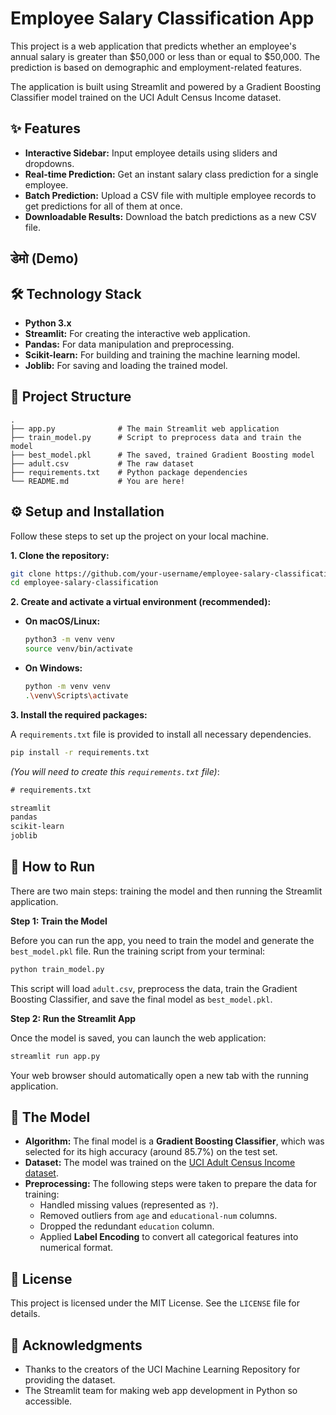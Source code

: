 

# Employee Salary Classification App



This project is a web application that predicts whether an employee's annual salary is greater than $50,000 or less than or equal to $50,000. The prediction is based on demographic and employment-related features.

The application is built using Streamlit and powered by a Gradient Boosting Classifier model trained on the UCI Adult Census Income dataset.

## ✨ Features

-   **Interactive Sidebar:** Input employee details using sliders and dropdowns.
-   **Real-time Prediction:** Get an instant salary class prediction for a single employee.
-   **Batch Prediction:** Upload a CSV file with multiple employee records to get predictions for all of them at once.
-   **Downloadable Results:** Download the batch predictions as a new CSV file.

##  डेमो (Demo)

<!-- Add a GIF of your Streamlit app in action here. You can use a tool like LICEcap or ScreenToGif to record your screen. -->


## 🛠️ Technology Stack

-   **Python 3.x**
-   **Streamlit:** For creating the interactive web application.
-   **Pandas:** For data manipulation and preprocessing.
-   **Scikit-learn:** For building and training the machine learning model.
-   **Joblib:** For saving and loading the trained model.

## 📂 Project Structure

```
.
├── app.py              # The main Streamlit web application
├── train_model.py      # Script to preprocess data and train the model
├── best_model.pkl      # The saved, trained Gradient Boosting model
├── adult.csv           # The raw dataset
├── requirements.txt    # Python package dependencies
└── README.md           # You are here!
```

## ⚙️ Setup and Installation

Follow these steps to set up the project on your local machine.

**1. Clone the repository:**

```bash
git clone https://github.com/your-username/employee-salary-classification.git
cd employee-salary-classification
```

**2. Create and activate a virtual environment (recommended):**

-   **On macOS/Linux:**
    ```bash
    python3 -m venv venv
    source venv/bin/activate
    ```
-   **On Windows:**
    ```bash
    python -m venv venv
    .\venv\Scripts\activate
    ```

**3. Install the required packages:**

A `requirements.txt` file is provided to install all necessary dependencies.

```bash
pip install -r requirements.txt
```

*(You will need to create this `requirements.txt` file)*:

```txt
# requirements.txt

streamlit
pandas
scikit-learn
joblib
```

## 🚀 How to Run

There are two main steps: training the model and then running the Streamlit application.

**Step 1: Train the Model**

Before you can run the app, you need to train the model and generate the `best_model.pkl` file. Run the training script from your terminal:

```bash
python train_model.py
```

This script will load `adult.csv`, preprocess the data, train the Gradient Boosting Classifier, and save the final model as `best_model.pkl`.

**Step 2: Run the Streamlit App**

Once the model is saved, you can launch the web application:

```bash
streamlit run app.py
```

Your web browser should automatically open a new tab with the running application.

## 🤖 The Model

-   **Algorithm:** The final model is a **Gradient Boosting Classifier**, which was selected for its high accuracy (around 85.7%) on the test set.
-   **Dataset:** The model was trained on the [UCI Adult Census Income dataset](https://archive.ics.uci.edu/ml/datasets/adult).
-   **Preprocessing:** The following steps were taken to prepare the data for training:
    -   Handled missing values (represented as `?`).
    -   Removed outliers from `age` and `educational-num` columns.
    -   Dropped the redundant `education` column.
    -   Applied **Label Encoding** to convert all categorical features into numerical format.

## 📄 License

This project is licensed under the MIT License. See the `LICENSE` file for details.

## 🙏 Acknowledgments

-   Thanks to the creators of the UCI Machine Learning Repository for providing the dataset.
-   The Streamlit team for making web app development in Python so accessible.
